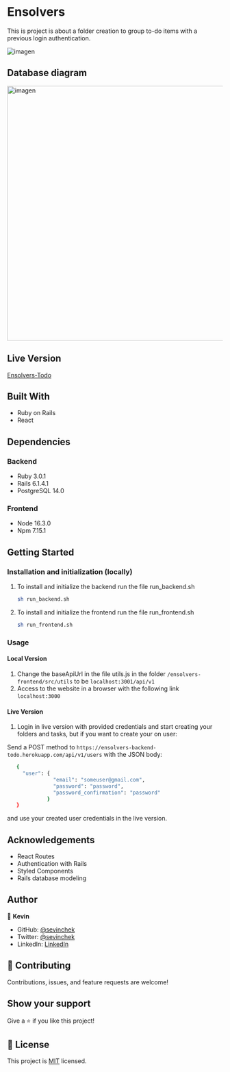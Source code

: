 # Ensolvers

This is project is about a folder creation to group to-do items with a previous login authentication.

![imagen](https://user-images.githubusercontent.com/39852288/141689549-95d05cf3-d588-435d-8ea3-d9e30c837feb.png)

## Database diagram

<img width="595" alt="imagen" src="https://user-images.githubusercontent.com/39852288/141688499-4286d465-e912-4aba-a0b8-3682113709f4.png">

## Live Version

  [Ensolvers-Todo](https://ensolvers-frontend-todo.herokuapp.com/)

## Built With

- Ruby on Rails
- React

## Dependencies
  ### Backend
  - Ruby 3.0.1
  - Rails 6.1.4.1
  - PostgreSQL 14.0

  ### Frontend
  - Node 16.3.0
  - Npm 7.15.1

## Getting Started

### Installation and initialization (locally)

1. To install and initialize the backend run the file run_backend.sh

   ```sh
   sh run_backend.sh
   ```
1. To install and initialize the frontend run the file run_frontend.sh

   ```sh
   sh run_frontend.sh
   ```

### Usage

   #### Local Version
   
   1. Change the baseApiUrl in the file utils.js in the folder `/ensolvers-frontend/src/utils` to be `localhost:3001/api/v1`
   2. Access to the website in a browser with the following link `localhost:3000`

   #### Live Version

   1. Login in live version with provided credentials and start creating your folders and tasks, but if you want to create your on user:
   
   Send a POST method to `https://ensolvers-backend-todo.herokuapp.com/api/v1/users`
   with the JSON body:

   ```sh
      {
        "user": {
                  "email": "someuser@gmail.com",
                  "password": "password",
                  "password_confirmation": "password"
                }
      }
   ```
   and use your created user credentials in the live version.

## Acknowledgements

- React Routes
- Authentication with Rails
- Styled Components
- Rails database modeling

## Author

👤 **Kevin**

- GitHub: [@sevinchek](https://github.com/sevinchek)
- Twitter: [@sevinchek](https://twitter.com/sevinchek)
- LinkedIn: [LinkedIn](https://linkedin.com/in/sevinchek)

## 🤝 Contributing

Contributions, issues, and feature requests are welcome!

## Show your support

Give a ⭐️ if you like this project!

## 📝 License

This project is [MIT](https://github.com/git/git-scm.com/blob/main/MIT-LICENSE.txt) licensed.
